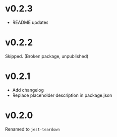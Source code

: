 # v0.2.3
- README updates

# v0.2.2
Skipped. (Broken package, unpublished)

# v0.2.1
- Add changelog
- Replace placeholder description in package.json

# v0.2.0
Renamed to `jest-teardown`
